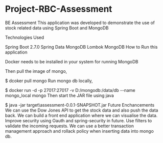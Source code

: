 # Project-RBC-Assessment
BE Assessment
This application was developed to demonstrate the use of stock related data using Spring Boot and MongoDB

Technologies Used

Spring Boot 2.7.0
Spring Data MongoDB
Lombok
MongoDB
How to Run this application

Docker needs to be installed in your system for running MongoDB

Then pull the image of mongo,

$ dcoker pull mongo
Run mongo db locally,

$ docker run -d -p 27017:27017 -v D:/mongodb:/data/db --name mongo_local mongo
Then start the JAR file using java

$ java -jar target\assessment-0.0.1-SNAPSHOT.jar
Future Enchancements
We can use the Dow Jones API to get the stock data and also push the data back.
We can build a front end application where we can visualise the data.
Improve security using Oauth and spring-security in future.
Use filters to validate the incoming requests.
We can use a better transaction management approach and rollack policy when inserting data into mongo db.
